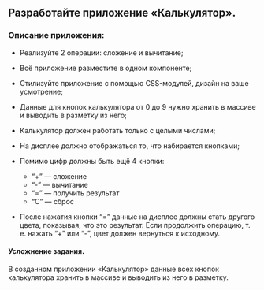 ## Разработайте приложение «Калькулятор».

### Описание приложения:

-   Реализуйте 2 операции: сложение и вычитание;
-   Всё приложение разместите в одном компоненте;
-   Стилизуйте приложение с помощью CSS-модулей, дизайн на ваше усмотрение;
-   Данные для кнопок калькулятора от 0 до 9 нужно хранить в массиве и выводить в разметку из него;
-   Калькулятор должен работать только с целыми числами;
-   На дисплее должно отображаться то, что набирается кнопками;
-   Помимо цифр должны быть ещё 4 кнопки:

    -   “+” — сложение
    -   “-” — вычитание
    -   “=” — получить результат
    -   “С” — сброс

-   После нажатия кнопки “=” данные на дисплее должны стать другого цвета, показывая, что это результат. Если продолжить операцию, т. е. нажать “+” или “-”, цвет должен вернуться к исходному.

#### Усложнение задания.

В созданном приложении «Калькулятор» данные всех кнопок калькулятора хранить в массиве и выводить из него в разметку.
